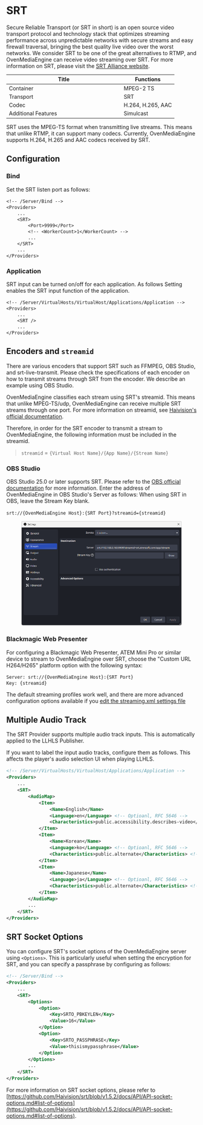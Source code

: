 # SRT

Secure Reliable Transport (or SRT in short) is an open source video transport protocol and technology stack that optimizes streaming performance across unpredictable networks with secure streams and easy firewall traversal, bringing the best quality live video over the worst networks. We consider SRT to be one of the great alternatives to RTMP, and OvenMediaEngine can receive video streaming over SRT. For more information on SRT, please visit the [SRT Alliance website](https://www.srtalliance.org).

<table><thead><tr><th width="290">Title</th><th>Functions</th></tr></thead><tbody><tr><td>Container</td><td>MPEG-2 TS</td></tr><tr><td>Transport</td><td>SRT</td></tr><tr><td>Codec</td><td>H.264, H.265, AAC</td></tr><tr><td>Additional Features</td><td>Simulcast</td></tr></tbody></table>

SRT uses the MPEG-TS format when transmitting live streams. This means that unlike RTMP, it can support many codecs. Currently, OvenMediaEngine supports H.264, H.265 and AAC codecs received by SRT.

## Configuration

### Bind

Set the SRT listen port as follows:

```markup
<!-- /Server/Bind -->
<Providers>
    ...
    <SRT>
        <Port>9999</Port>
        <!-- <WorkerCount>1</WorkerCount> -->
        ...
    </SRT>
    ...
</Providers>
```

### Application

SRT input can be turned on/off for each application. As follows Setting enables the SRT input function of the application.

```markup
<!-- /Server/VirtualHosts/VirtualHost/Applications/Application -->
<Providers>
    ...
    <SRT />
    ...
</Providers>
```

## Encoders and `streamid`

There are various encoders that support SRT such as FFMPEG, OBS Studio, and srt-live-transmit. Please check the specifications of each encoder on how to transmit streams through SRT from the encoder. We describe an example using OBS Studio.

OvenMediaEngine classifies each stream using SRT's streamid. This means that unlike MPEG-TS/udp, OvenMediaEngine can receive multiple SRT streams through one port. For more information on streamid, see [Haivision's official documentation](https://github.com/Haivision/srt/blob/master/docs/features/access-control.md).

Therefore, in order for the SRT encoder to transmit a stream to OvenMediaEngine, the following information must be included in the streamid.

> `streamid` = `{Virtual Host Name}/{App Name}/{Stream Name}`

### OBS Studio

OBS Studio 25.0 or later supports SRT. Please refer to the [OBS official documentation](https://obsproject.com/wiki/Streaming-With-SRT-Protocol) for more information. Enter the address of OvenMediaEngine in OBS Studio's Server as follows: When using SRT in OBS, leave the Stream Key blank.

`srt://{OvenMediaEngine Host}:{SRT Port}?streamid={streamid}`

<figure><img src="../.gitbook/assets/image (6).png" alt=""><figcaption></figcaption></figure>

### Blackmagic Web Presenter

For configuring a Blackmagic Web Presenter, ATEM Mini Pro or similar device to stream to OvenMediaEngine over SRT, choose the "Custom URL H264/H265" platform option with the following syntax:

```
Server: srt://{OvenMediaEngine Host}:{SRT Port}
Key: {streamid}
```

The default streaming profiles work well, and there are more advanced configuration options available if you [edit the streaming.xml settings file](https://airensoft.gitbook.io/ovenmediaengine/v/0.16.4/live-source/srt-beta#blackmagic-web-presenter)

## Multiple Audio Track

The SRT Provider supports multiple audio track inputs. This is automatically applied to the LLHLS Publisher.

If you want to label the input audio tracks, configure them as follows. This affects the player's audio selection UI when playing LLHLS.

```xml
<!-- /Server/VirtualHosts/VirtualHost/Applications/Application -->
<Providers>
    ...
    <SRT>
        <AudioMap>
            <Item>
                <Name>English</Name> 
                <Language>en</Language> <!-- Optioanl, RFC 5646 -->
                <Characteristics>public.accessibility.describes-video</Characteristics> <!-- Optional -->
            </Item>
            <Item>
                <Name>Korean</Name>
                <Language>ko</Language> <!-- Optioanl, RFC 5646 -->
                <Characteristics>public.alternate</Characteristics> <!-- Optional -->
            </Item>
            <Item>
                <Name>Japanese</Name>
                <Language>ja</Language> <!-- Optioanl, RFC 5646 -->
                <Characteristics>public.alternate</Characteristics> <!-- Optional -->
            </Item>
        </AudioMap>
        ...
    </SRT>
</Providers>
```

## SRT Socket Options

You can configure SRT's socket options of the OvenMediaEngine server using `<Options>`. This is particularly useful when setting the encryption for SRT, and you can specify a passphrase by configuring as follows:

```xml
<!-- /Server/Bind -->
<Providers>
    ...
    <SRT>
        <Options>
            <Option>
                <Key>SRTO_PBKEYLEN</Key>
                <Value>16</Value>
            </Option>
            <Option>
                <Key>SRTO_PASSPHRASE</Key>
                <Value>thisismypassphrase</Value>
            </Option>
        </Options>
        ...
    </SRT>
</Providers>
```

For more information on SRT socket options, please refer to [https://github.com/Haivision/srt/blob/v1.5.2/docs/API/API-socket-options.md#list-of-options](https://github.com/Haivision/srt/blob/v1.5.2/docs/API/API-socket-options.md#list-of-options).
